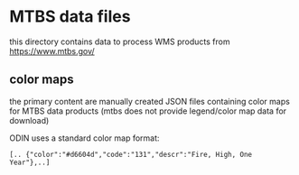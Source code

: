 # MTBS data files

this directory contains data to process WMS products from https://www.mtbs.gov/

## color maps

the primary content are manually created JSON files containing color maps for MTBS data products (mtbs does not provide legend/color map data for download)

ODIN uses a standard color map format:

    [.. {"color":"#d6604d","code":"131","descr":"Fire, High, One Year"},..]

 
